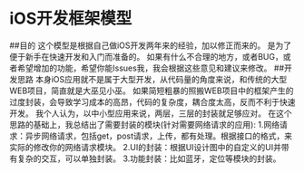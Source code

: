 iOS开发框架模型
===============
##目的
    这个模型是根据自己做iOS开发两年来的经验，加以修正而来的。
    是为了便于新手在快速开发和入门而准备的。
    如果有什么不合理的地方，或者BUG，或者希望增加的功能，希望你能Issues我，我会根据这些意见和建议来修改。
##开发思路
    本身iOS应用就不是属于大型开发，从代码量的角度来说，和传统的大型WEB项目，简直就是大巫见小巫。
    如果简短粗暴的照搬WEB项目中的框架产生的过度封装，会导致学习成本的高昂，代码的复杂度，耦合度太高，反而不利于快速开发。
    我个人认为，以中小型应用来说，两层，三层的封装就足够应对。
    在这个思路的基础上，我总结出了需要封装的模块(针对需要网络请求的应用):
    1.网络请求：异步网络请求，包括get，post请求，上传，都有处理。根据接口的格式，来实际的修改你的网络请求模块。
    2.UI的封装：根据UI设计图中的自定义的UI并带有复杂的交互，可以单独封装。
    3.功能封装：比如蓝牙，定位等模块的封装。

